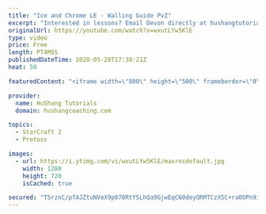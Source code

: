 ```yaml
---
title: "Ice and Chrome LE - Walling Guide PvZ"
excerpt: "Interested in lessons? Email Devon directly at hushangtutorials@outlook.com ------------------------------------------------------------------------------------------------------- Want to support HuShang Tutorials directly? Patreon is a website where you can contribute a monthly donation that will help"
originalUrl: https://youtube.com/watch?v=wxutLYw5KlE
type: video
price: Free
length: PT4M5S
publishedDateTime: 2020-05-28T17:38:21Z
heat: 50

featuredContent: "<iframe width=\"800\" height=\"500\" frameborder=\"0\" src=\"https://www.youtube.com/embed/wxutLYw5KlE\" allow=\"accelerometer; autoplay; encrypted-media; gyroscope; picture-in-picture\" allowfullscreen></iframe>"

provider:
  name: HuShang Tutorials
  domain: hushangcoaching.com

topics:
  - StarCraft 2
  - Protoss

images:
  - url: https://i.ytimg.com/vi/wxutLYw5KlE/maxresdefault.jpg
    width: 1280
    height: 720
    isCached: true

secured: "TSrznC/pfAJZtuNVeX9p070RtYSLhQa9GjwEqC60deyQRMTCzX5C+ra0OPn9iHg40XaTO5rxjqg01P0dzZ7/RpV+++2uQXZZbm4eSkLDaMfC8C7OceG26gw9/gYaHI3WUth4I8AoKj3mjaNNLLwVuQNa18wKXfqqi/ATT7zzgWuGyr5B5uMl0dmdS1BfvtfxD0U+X6LlOZOD4HRSqOCfVr1blb3NldEkw3grHRJipkJe2m8HOb1MR91K64C1+e8PNnHmq76qYPeV95zJTpmX5nHwNGGcm2t3BPnDXElxTFt3IQXcccIxIf4JiwhRa4YbMpzqB8hFnN4huof/3S3vq4bYsSCRcKkx/J1hKH68u2NkFfs3En0VQKsDzDhjMoPfuAxaG5CfSzMA80Q2KVNZfPX8lDRW7k4Dz1aMnxk/QIo=;FESR+QUinHuak2mkSc1gFA=="
---
```



